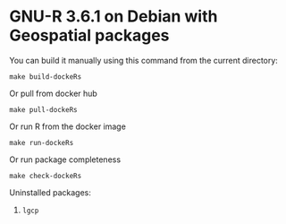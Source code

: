 # GNU-R 3.6.1 on Debian with Geospatial packages

You can build it manually using this command from the current directory:

`make build-dockeRs`

Or pull from docker hub

`make pull-dockeRs`

Or run R from the docker image

`make run-dockeRs`

Or run package completeness

`make check-dockeRs`

Uninstalled packages:

1. `lgcp`
